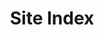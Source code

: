 ---
title: Site Index
layout: collection # Uses layout: archive and includes documents-collection.html ➡️ includes archive-single.html (modified)
permalink: /siteindex/ # Directory is created in _sites because it's specified here
collection: entries
# layout: collection-siteindex
# entries_layout: grid
# classes: wide
---